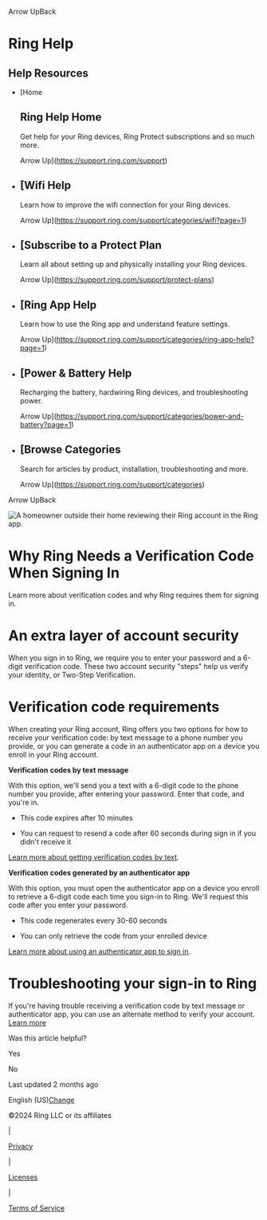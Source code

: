 Arrow UpBack

Ring Help
=========

Help Resources
--------------

* [Home
    
    Ring Help Home
    --------------
    
    Get help for your Ring devices, Ring Protect subscriptions and so much more.
    
    Arrow Up](https://support.ring.com/support)
* [Wifi Help
    ---------
    
    Learn how to improve the wifi connection for your Ring devices.
    
    Arrow Up](https://support.ring.com/support/categories/wifi?page=1)
* [Subscribe to a Protect Plan
    ---------------------------
    
    Learn all about setting up and physically installing your Ring devices.
    
    Arrow Up](https://support.ring.com/support/protect-plans)
* [Ring App Help
    -------------
    
    Learn how to use the Ring app and understand feature settings.
    
    Arrow Up](https://support.ring.com/support/categories/ring-app-help?page=1)
* [Power & Battery Help
    --------------------
    
    Recharging the battery, hardwiring Ring devices, and troubleshooting power.
    
    Arrow Up](https://support.ring.com/support/categories/power-and-battery?page=1)
* [Browse Categories
    -----------------
    
    Search for articles by product, installation, troubleshooting and more.
    
    Arrow Up](https://support.ring.com/support/categories)

Arrow UpBack

![A homeowner outside their home reviewing their Ring account in the Ring app.](https://d1kusojqr3t85q.cloudfront.net/jrz4hnnvdyct/14elHzeuucwOPbQ1s4FlRa/280694acfe836a1ab3bfb7df41bd5da8/RingHelp_RingApp_Features_Account_General_Desktop.png?w=1200&fm=jpg)

Why Ring Needs a Verification Code When Signing In
==================================================

Learn more about verification codes and why Ring requires them for signing in.

An extra layer of account security
==================================

When you sign in to Ring, we require you to enter your password and a 6-digit verification code. These two account security "steps" help us verify your identity, or Two-Step Verification.

Verification code requirements
==============================

When creating your Ring account, Ring offers you two options for how to receive your verification code: by text message to a phone number you provide, or you can generate a code in an authenticator app on a device you enroll in your Ring account.

**Verification** **codes by text message**

With this option, we'll send you a text with a 6-digit code to the phone number you provide, after entering your password. Enter that code, and you're in.

* This code expires after 10 minutes
    
* You can request to resend a code after 60 seconds during sign in if you didn't receive it
    

[Learn more about getting verification codes by text](https://support.ring.com/support/articles/b2q39/Get-Your-Verification-Codes-by-Text).

**Verification** **codes generated by an authenticator app**

With this option, you must open the authenticator app on a device you enroll to retrieve a 6-digit code each time you sign-in to Ring. We'll request this code after you enter your password.

* This code regenerates every 30-60 seconds
    
* You can only retrieve the code from your enrolled device
    

[Learn more about using an authenticator app to sign in](https://support.ring.com/support/articles/2mmqs/Using-an-Authenticator-App-to-Sign-In-to-Ring).

Troubleshooting your sign-in to Ring
====================================

If you're having trouble receiving a verification code by text message or authenticator app, you can use an alternate method to verify your account. [Learn more](https://support.ring.com/support/articles/q2eak/Getting-Your-Verification-Code)

Was this article helpful?

Yes

No

Last updated 2 months ago

English (US)[Change](https://support.ring.com/support/language-selector?prevPage=/support/articles/ech34/Why-Ring-Needs-a-Verification-Code-When-Signing-In)

©2024 Ring LLC or its affiliates

|

[Privacy](https://ring.com/privacy-notice)

|

[Licenses](https://ring.com/licenses)

|

[Terms of Service](https://ring.com/terms)

[](https://support.help.ring.com/hc/en-us/articles/21402706490388 "Chat with us")